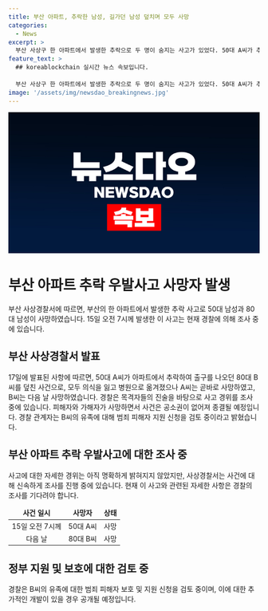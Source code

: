 ```yaml
---
title: 부산 아파트, 추락한 남성, 길가던 남성 덮치며 모두 사망
categories:
  - News
excerpt: >
  부산 사상구 한 아파트에서 발생한 추락으로 두 명이 숨지는 사고가 있었다. 50대 A씨가 추락해 80대 B씨를 덮친 뒤 A씨는 병원 도착 직후, B씨는 다음 날 사망했다. 사건은 공소권 없음으로 종결될 예정이지만 경찰은 사고 경위를 조사 중이다. B씨의 유족에 대해 범죄 피해자 보호·지원 신청을 검토 중이라고 한다. -150자-
feature_text: >
  ## koreablockchain 실시간 뉴스 속보입니다.

  부산 사상구 한 아파트에서 발생한 추락으로 두 명이 숨지는 사고가 있었다. 50대 A씨가 추락해 80대 B씨를 덮친 뒤 A씨는 병원 도착 직후, B씨는 다음 날 사망했다. 사건은 공소권 없음으로 종결될 예정이지만 경찰은 사고 경위를 조사 중이다. B씨의 유족에 대해 범죄 피해자 보호·지원 신청을 검토 중이라고 한다. -150자-
image: '/assets/img/newsdao_breakingnews.jpg'
---
```


<p><img src="/assets/img/newsdao_breakingnews.jpg" alt="koreablockchain 속보" /></p>

<h1>부산 아파트 추락 우발사고 사망자 발생</h1>

<p data-ke-size="size16">부산 사상경찰서에 따르면, 부산의 한 아파트에서 발생한 추락 사고로 50대 남성과 80대 남성이 사망하였습니다. 15일 오전 7시께 발생한 이 사고는 현재 경찰에 의해 조사 중에 있습니다.</p>

<h2 data-ke-size="size26">부산 사상경찰서 발표</h2>

<p data-ke-size="size16">17일에 발표된 사항에 따르면, 50대 A씨가 아파트에서 추락하여 출구를 나오던 80대 B씨를 덮친 사건으로, 모두 의식을 잃고 병원으로 옮겨졌으나 A씨는 곧바로 사망하였고, B씨는 다음 날 사망하였습니다. 경찰은 목격자들의 진술을 바탕으로 사고 경위를 조사 중에 있습니다. 피해자와 가해자가 사망하면서 사건은 공소권이 없어져 종결될 예정입니다. 경찰 관계자는 B씨의 유족에 대해 범죄 피해자 지원 신청을 검토 중이라고 밝혔습니다.</p>

<h2 data-ke-size="size26">부산 아파트 추락 우발사고에 대한 조사 중</h2>

<p data-ke-size="size16">사고에 대한 자세한 경위는 아직 명확하게 밝혀지지 않았지만, 사상경찰서는 사건에 대해 신속하게 조사를 진행 중에 있습니다. 현재 이 사고와 관련된 자세한 사항은 경찰의 조사를 기다려야 합니다.</p>

<table>
<thead>
<tr>
<td style="text-align: center; height: 17px;"><b>사건 일시</b></td>
<td style="text-align: center; height: 17px;"><b>사망자</b></td>
<td style="text-align: center; height: 17px;"><b>상태</b></td>
</tr>
</thead>
<tbody>
<tr>
<td style="text-align: center; height: 17px;">15일 오전 7시께</td>
<td style="text-align: center; height: 17px;">50대 A씨</td>
<td style="text-align: center; height: 17px;">사망</td>
</tr>
<tr>
<td style="text-align: center; height: 17px;">다음 날</td>
<td style="text-align: center; height: 17px;">80대 B씨</td>
<td style="text-align: center; height: 17px;">사망</td>
</tr>
</tbody>
</table>

<h2 data-ke-size="size26">정부 지원 및 보호에 대한 검토 중</h2>

<p data-ke-size="size16">경찰은 B씨의 유족에 대한 범죄 피해자 보호 및 지원 신청을 검토 중이며, 이에 대한 추가적인 개발이 있을 경우 공개될 예정입니다.</p>

